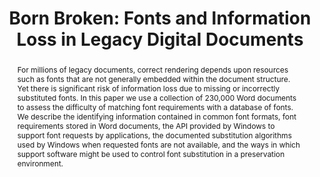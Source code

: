 ---
abstract: 'For millions of legacy documents, correct rendering depends upon resources
  such as fonts that are not generally embedded within the document structure. Yet
  there is significant risk of information loss due to missing or incorrectly substituted
  fonts. In this paper we use a collection of 230,000 Word documents to assess the
  difficulty of matching font requirements with a database of fonts. We describe the
  identifying information contained in common font formats, font requirements stored
  in Word documents, the API provided by Windows to support font requests by applications,
  the documented substitution algorithms used by Windows when requested fonts are
  not available, and the ways in which support software might be used to control font
  substitution in a preservation environment. '
creators:
- Brown, Geoffrey
- Woods, Kam
date: null
document_url: https://services.phaidra.univie.ac.at/api/object/o:294029/download
grand_parent: iPRES
institutions: []
keywords:
- san francisco
landing_page_url: https://phaidra.univie.ac.at/o:294029
language: eng
layout: publication
license: CC BY-SA 3.0 AT
notes_url: null
parent: iPRES 2009
publication_type: paper
size: 1351125
slides_url: null
source_name: iPRES
stream_url: null
title: 'Born Broken: Fonts and Information Loss in Legacy Digital Documents'
year: 2009
---